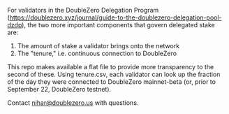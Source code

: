 For validators in the DoubleZero Delegation Program (https://doublezero.xyz/journal/guide-to-the-doublezero-delegation-pool-dzdp), the two more important components that govern delegated stake are:
1) The amount of stake a validator brings onto the network
2) The "tenure," i.e. continuous connection to DoubleZero

This repo makes available a flat file to provide more transparency to the second of these. Using tenure.csv, each validator can look up the fraction of the day they were connected to DoubleZero mainnet-beta (or, prior to September 22, DoubleZero testnet).

Contact nihar@doublezero.us with questions.
